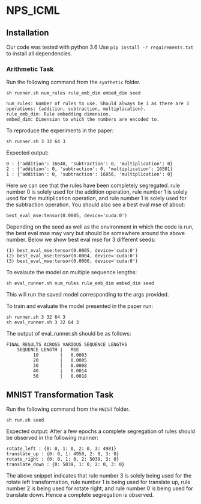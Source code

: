 # NPS_ICML

## Installation
Our code was tested with python 3.6
Use `pip install -r requirements.txt` to install all dependencies.


### Arithmetic Task
Run the following command from the `synthetic` folder.
```
sh runner.sh num_rules rule_emb_dim embed_dim seed

num_rules: Number of rules to use. Should always be 3 as there are 3 operations: {addition, subtraction, multiplication}.
rule_emb_dim: Rule embedding dimension.
embed_dim: Dimension to which the numbers are encoded to.

```

To reproduce the experiments in the paper:
```
sh runner.sh 3 32 64 3
```

Expected output:

```
0 : {'addition': 16640, 'subtraction': 0, 'multiplication': 0}
2 : {'addition': 0, 'subtraction': 0, 'multiplication': 16501}
1 : {'addition': 0, 'subtraction': 16856, 'multiplication': 0}
```
Here we can see that the rules have been completely segregated. rule number 0 is solely used for the addition operation, rule number 1 is solely used for the multiplication operation, and  rule number 1 is solely used for the subtraction operation. You should also see a best eval mse of about:
```
best_eval_mse:tensor(0.0005, device='cuda:0')
```
Depending on the seed as well as the environment in which the code is run, the best eval mse may vary but should be somewhere around the above number. Below we show best eval mse for 3 different seeds:
```
(1) best_eval_mse:tensor(0.0005, device='cuda:0')
(2) best_eval_mse:tensor(0.0004, device='cuda:0')
(3) best_eval_mse:tensor(0.0006, device='cuda:0')
```

To evalaute the model on multiple sequence lengths:
```
sh eval_runner.sh num_rules rule_emb_dim embed_dim seed
```
This will run the saved model corresponding to the args provided.

To train and evaluate the model presented in the paper run:
```
sh runner.sh 3 32 64 3
sh eval_runner.sh 3 32 64 3
```

The output of eval_runner.sh should be as follows:
```
FINAL RESULTS ACROSS VARIOUS SEQUENCE LENGTHS
	SEQUENCE LENGTH	|	MSE
	      10        |	0.0003
	      20        |	0.0005
	      30        |	0.0008
	      40        |	0.0014
	      50        |	0.0018
```

## MNIST Transformation Task

Run the following command from the `MNIST` folder.

```
sh run.sh seed
```
Expected output:
After a few epochs a complete segregation of rules should be observed in the following manner:
```
rotate_left : {0: 0, 1: 0, 2: 0, 3: 4981}
translate_up : {0: 0, 1: 4950, 2: 0, 3: 0}
rotate_right : {0: 0, 1: 0, 2: 5030, 3: 0}
translate_down : {0: 5039, 1: 0, 2: 0, 3: 0}

```

The above snippet indicates that rule number 3 is solely being used for the rotate left transformation, rule number 1 is being used for translate up, rule number 2 is being used for rotate right, and rule number 0 is being used for translate down. Hence a complete segregation is observed.

